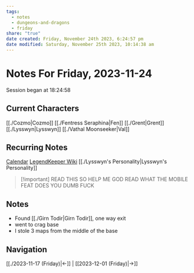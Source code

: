 ```yaml
---
tags:
  - notes
  - dungeons-and-dragons
  - friday
share: "true"
date created: Friday, November 24th 2023, 6:24:57 pm
date modified: Saturday, November 25th 2023, 10:14:38 am
---
```


# Notes For Friday, 2023-11-24
Session began at 18:24:58
## Current Characters
[[./Cozmo|Cozmo]]
[[./Fentress Seraphina|Fen]]
[[./Grent|Grent]]
[[./Lysswyn|Lysswyn]]
[[./Vathal Moonseeker|Val]]
## Recurring Notes
[Calendar](https://app.fantasy-calendar.com/calendars/6f02c48e5c62fc52dd885ff64676e197)
[LegendKeeper Wiki](https://app.legendkeeper.com/a/worlds/cl9i3wvwfuxpk0990vdj471tg/cl9i3xygz000d0288hoamypix)
[[./Lysswyn's Personality|Lysswyn's Personality]]
> [!important] READ THIS SO HELP ME GOD
> READ WHAT THE MOBILE FEAT DOES YOU DUMB FUCK
## Notes
- Found [[./Girn Todir|Girn Todir]], one way exit
- went to crag base
- I stole 3 maps from the middle of the base
## Navigation
[[./2023-11-17 (Friday)|←]] | [[2023-12-01 (Friday)|→]]